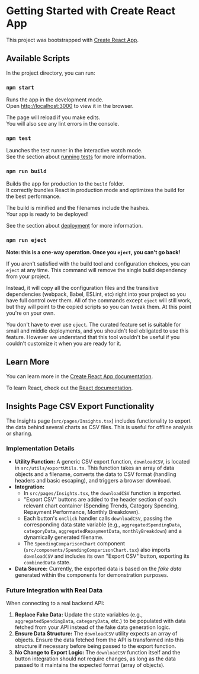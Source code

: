 # Getting Started with Create React App

This project was bootstrapped with [Create React App](https://github.com/facebook/create-react-app).

## Available Scripts

In the project directory, you can run:

### `npm start`

Runs the app in the development mode.\
Open [http://localhost:3000](http://localhost:3000) to view it in the browser.

The page will reload if you make edits.\
You will also see any lint errors in the console.

### `npm test`

Launches the test runner in the interactive watch mode.\
See the section about [running tests](https://facebook.github.io/create-react-app/docs/running-tests) for more information.

### `npm run build`

Builds the app for production to the `build` folder.\
It correctly bundles React in production mode and optimizes the build for the best performance.

The build is minified and the filenames include the hashes.\
Your app is ready to be deployed!

See the section about [deployment](https://facebook.github.io/create-react-app/docs/deployment) for more information.

### `npm run eject`

**Note: this is a one-way operation. Once you `eject`, you can't go back!**

If you aren't satisfied with the build tool and configuration choices, you can `eject` at any time. This command will remove the single build dependency from your project.

Instead, it will copy all the configuration files and the transitive dependencies (webpack, Babel, ESLint, etc) right into your project so you have full control over them. All of the commands except `eject` will still work, but they will point to the copied scripts so you can tweak them. At this point you're on your own.

You don't have to ever use `eject`. The curated feature set is suitable for small and middle deployments, and you shouldn't feel obligated to use this feature. However we understand that this tool wouldn't be useful if you couldn't customize it when you are ready for it.

## Learn More

You can learn more in the [Create React App documentation](https://facebook.github.io/create-react-app/docs/getting-started).

To learn React, check out the [React documentation](https://reactjs.org/).

## Insights Page CSV Export Functionality

The Insights page (`src/pages/Insights.tsx`) includes functionality to export the data behind several charts as CSV files. This is useful for offline analysis or sharing.

### Implementation Details

*   **Utility Function:** A generic CSV export function, `downloadCSV`, is located in `src/utils/exportUtils.ts`. This function takes an array of data objects and a filename, converts the data to CSV format (handling headers and basic escaping), and triggers a browser download.
*   **Integration:**
    *   In `src/pages/Insights.tsx`, the `downloadCSV` function is imported.
    *   "Export CSV" buttons are added to the header section of each relevant chart container (Spending Trends, Category Spending, Repayment Performance, Monthly Breakdown).
    *   Each button's `onClick` handler calls `downloadCSV`, passing the corresponding data state variable (e.g., `aggregatedSpendingData`, `categoryData`, `aggregatedRepaymentData`, `monthlyBreakdown`) and a dynamically generated filename.
    *   The `SpendingComparisonChart` component (`src/components/SpendingComparisonChart.tsx`) also imports `downloadCSV` and includes its own "Export CSV" button, exporting its `combinedData` state.
*   **Data Source:** Currently, the exported data is based on the *fake data* generated within the components for demonstration purposes.

### Future Integration with Real Data

When connecting to a real backend API:

1.  **Replace Fake Data:** Update the state variables (e.g., `aggregatedSpendingData`, `categoryData`, etc.) to be populated with data fetched from your API instead of the fake data generation logic.
2.  **Ensure Data Structure:** The `downloadCSV` utility expects an array of objects. Ensure the data fetched from the API is transformed into this structure if necessary before being passed to the export function.
3.  **No Change to Export Logic:** The `downloadCSV` function itself and the button integration should not require changes, as long as the data passed to it maintains the expected format (array of objects).
